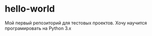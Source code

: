 # hello-world
Мой первый репозиторий для тестовых проектов.
Хочу научится програмировать на Python 3.x

